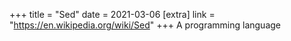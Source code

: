 +++
title = "Sed"
date = 2021-03-06
[extra]
link = "https://en.wikipedia.org/wiki/Sed"
+++
A programming language

